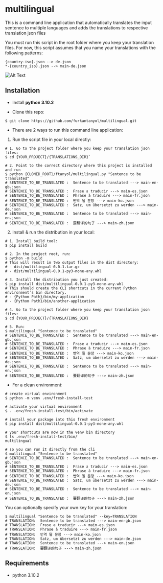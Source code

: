 # multilingual

This is a command line application that automatically translates the input sentence to multiple languages and adds the 
translations to respective translation json files

You must run this script in the root folder where you keep your translation files.
For now, this script assumes that you name your translations with the following patterns:
```shell
{country-iso}.json --> de.json 
*-{country_iso}.json --> main-de.json
```

![Alt Text](https://media.giphy.com/media/TksBWToEdzfEtNymcb/giphy.gif)

## Installation

* Install **python 3.10.2**

* Clone this repo: 
```shell
$ git clone https://github.com/furkantanyol/multilingual.git
```

* There are 2 ways to run this command line application:

1. Run the script file in your local directly:
```shell
# 1. Go to the project folder where you keep your translation json files: 
$ cd {YOUR_PROJECT}/{TRANSLATIONS_DIR}` 

# 2. Point to the correct directory where this project is installed and run 
$ python {CLONED_ROOT}/ftanyol/multilingual.py "Sentence to be translated"
# SENTENCE_TO_BE_TRANSLATED :  Sentence to be translated ---> main-en-gb.json
# SENTENCE_TO_BE_TRANSLATED :  Frase a traducir ---> main-es.json
# SENTENCE_TO_BE_TRANSLATED :  Phrase à traduire ---> main-fr.json
# SENTENCE_TO_BE_TRANSLATED :  번역 될 문장 ---> main-ko.json
# SENTENCE_TO_BE_TRANSLATED :  Satz, um übersetzt zu werden ---> main-de.json
# SENTENCE_TO_BE_TRANSLATED :  Sentence to be translated ---> main-en.json
# SENTENCE_TO_BE_TRANSLATED :  要翻译的句子 ---> main-zh.json
```

2. Install & run the distribution in your local:
```shell
# 1. Install build tool: 
$ pip install build

# 2. In the project root, run: 
$ python -m build 
# This will result in two output files in the dist directory: 
# - dist/multilingual-0.0.1.tar.gz 
# - dist/multilingual-0.0.1-py3-none-any.whl

# 3. Install the distribution you just created:
$ pip install dist/multilingual-0.0.1-py3-none-any.whl 
# This should create the CLI shortcuts in the current Python environment’s bin directory.
# - {Python Path}/bin/my-application
# - {Python Path}/bin/another-application

# 4. Go to the project folder where you keep your translation json files: 
$ cd {YOUR_PROJECT}/{TRANSLATIONS_DIR}

# 5. Run:
$ multilingual "Sentence to be translated"
# SENTENCE_TO_BE_TRANSLATED :  Sentence to be translated ---> main-en-gb.json
# SENTENCE_TO_BE_TRANSLATED :  Frase a traducir ---> main-es.json
# SENTENCE_TO_BE_TRANSLATED :  Phrase à traduire ---> main-fr.json
# SENTENCE_TO_BE_TRANSLATED :  번역 될 문장 ---> main-ko.json
# SENTENCE_TO_BE_TRANSLATED :  Satz, um übersetzt zu werden ---> main-de.json
# SENTENCE_TO_BE_TRANSLATED :  Sentence to be translated ---> main-en.json
# SENTENCE_TO_BE_TRANSLATED :  要翻译的句子 ---> main-zh.json
```
     
* For a clean environment: 

```shell
# create virtual environment
$ python -m venv .env/fresh-install-test

# activate your virtual environment
$ . .env/fresh-install-test/bin/activate

# install your package into this fresh environment
$ pip install dist/multilingual-0.0.1-py3-none-any.whl

# your shortcuts are now in the venv bin directory
$ ls .env/fresh-install-test/bin/
multilingual

# so you can run it directly from the cli
$ multilingual "Sentence to be translated"
# SENTENCE_TO_BE_TRANSLATED :  Sentence to be translated ---> main-en-gb.json
# SENTENCE_TO_BE_TRANSLATED :  Frase a traducir ---> main-es.json
# SENTENCE_TO_BE_TRANSLATED :  Phrase à traduire ---> main-fr.json
# SENTENCE_TO_BE_TRANSLATED :  번역 될 문장 ---> main-ko.json
# SENTENCE_TO_BE_TRANSLATED :  Satz, um übersetzt zu werden ---> main-de.json
# SENTENCE_TO_BE_TRANSLATED :  Sentence to be translated ---> main-en.json
# SENTENCE_TO_BE_TRANSLATED :  要翻译的句子 ---> main-zh.json
```

You can optionally specify your own key for your translation:
```shell
$ multilingual "Sentence to be translated" --key=TRANSLATION
# TRANSLATION:  Sentence to be translated ---> main-en-gb.json
# TRANSLATION:  Frase a traducir ---> main-es.json
# TRANSLATION:  Phrase à traduire ---> main-fr.json
# TRANSLATION:  번역 될 문장 ---> main-ko.json
# TRANSLATION:  Satz, um übersetzt zu werden ---> main-de.json
# TRANSLATION:  Sentence to be translated ---> main-en.json
# TRANSLATION:  要翻译的句子 ---> main-zh.json
```


## Requirements

* python 3.10.2

